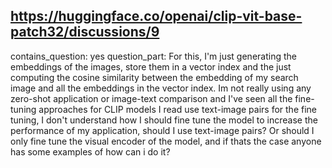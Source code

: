 ## https://huggingface.co/openai/clip-vit-base-patch32/discussions/9

contains_question: yes
question_part: For this, I'm just generating the embeddings of the images, store them in a vector index and the just computing the cosine similarity between the embedding of my search image and all the embeddings in the vector index. Im not really using any zero-shot application or image-text comparison and I've seen all the fine-tuning approaches for CLIP models I read use text-image pairs for the fine tuning, I don't understand how I should fine tune the model to increase the performance of my application, should I use text-image pairs? Or should I only fine tune the visual encoder of the model, and if thats the case anyone has some examples of how can i do it?